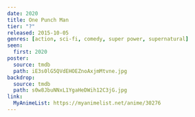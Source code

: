```yaml
---
date: 2020
title: One Punch Man
tier: "?"
released: 2015-10-05
genres: [action, sci-fi, comedy, super power, supernatural]
seen:
  first: 2020
poster:
  source: tmdb
  path: iE3s0lG5QVdEHOEZnoAxjmMtvne.jpg
backdrop:
  source: tmdb
  path: s0w8JbuNNxL1YgaHeDWih12C3jG.jpg
link:
  MyAnimeList: https://myanimelist.net/anime/30276
---
```

